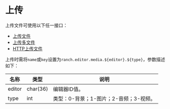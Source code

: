 # 上传

上传文件可使用以下任一接口：
- [上传文件](https://github.com/heisedebaise/tephra/blob/master/tephra-ctrl/doc/upload.md)
- [上传多文件](https://github.com/heisedebaise/tephra/blob/master/tephra-ctrl/doc/uploads.md)
- [HTTP上传文件](https://github.com/heisedebaise/tephra/blob/master/tephra-ctrl-http/doc/upload.md)

上传时需将`name`或`key`设置为`ranch.editor.media.${editor}.${type}`，参数描述如下：

|名称|类型|说明|
|---|---|---|
|editor|char(36)|编辑器ID值。|
|type|int|类型：0-背景；1-图片；2-音频；3-视频。|
